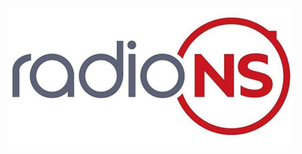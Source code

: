 <div align="center"><img src="https://raw.githubusercontent.com/WOWZON3/plugin.audio.nsradio/main/docs/images/Radio_Logo.png"></img></div>
